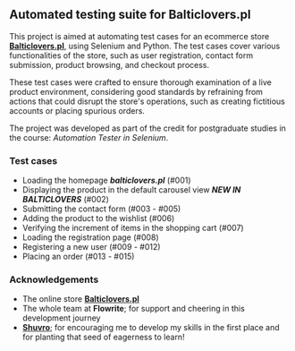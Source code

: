## Automated testing suite for Balticlovers.pl 

This project is aimed at automating test cases for an ecommerce store **[Balticlovers.pl](balticlovers.pl)**, using Selenium and Python. The test cases cover various functionalities of the store, such as user registration, contact form submission, product browsing, and checkout process.

These test cases were crafted to ensure thorough examination of a live product environment, considering good standards by refraining from actions that could disrupt the store's operations, such as creating fictitious accounts or placing spurious orders.

The project was developed as part of the credit for postgraduate studies in the course: _Automation Tester in Selenium_. 

### Test cases

* Loading the homepage **_balticlovers.pl_** (#001)
* Displaying the product in the default carousel view **_NEW IN BALTICLOVERS_** (#002)
* Submitting the contact form (#003 - #005)
* Adding the product to the wishlist (#006)
* Verifying the increment of items in the shopping cart (#007)
* Loading the registration page (#008)
* Registering a new user (#009 - #012)
* Placing an order (#013 - #015)

### Acknowledgements

- The online store **[Balticlovers.pl](balticlovers.pl)**
- The whole team at **Flowrite**; for support and cheering in this development journey
- **[Shuvro](https://github.com/shuvro)**; for encouraging me to develop my skills in the first place and for planting that seed of eagerness to learn! 
